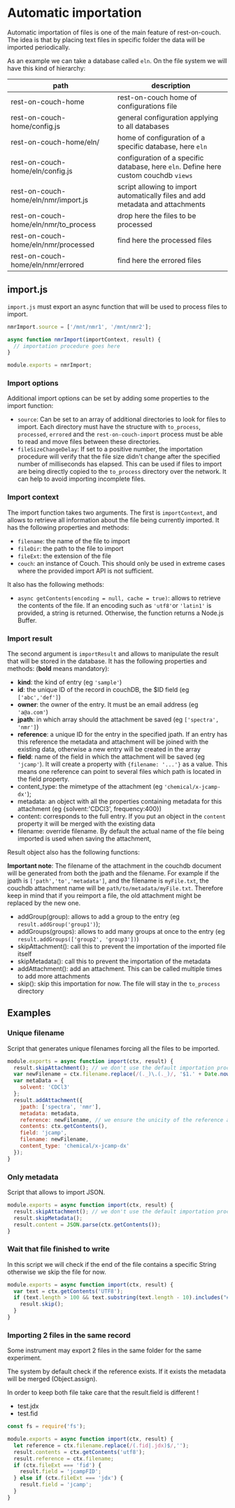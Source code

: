 # Automatic importation

Automatic importation of files is one of the main feature of rest-on-couch. The idea
is that by placing text files in specific folder the data will be imported periodically.

As an example we can take a database called `eln`. On the file system we will have this
kind of hierarchy:

| path                                  | description                                                                          |
| ------------------------------------- | ------------------------------------------------------------------------------------ |
| rest-on-couch-home                    | rest-on-couch home of configurations file                                            |
| rest-on-couch-home/config.js          | general configuration applying to all databases                                      |
| rest-on-couch-home/eln/               | home of configuration of a specific database, here `eln`                             |
| rest-on-couch-home/eln/config.js      | configuration of a specific database, here `eln`. Define here custom couchdb `views` |
| rest-on-couch-home/eln/nmr/import.js  | script allowing to import automatically files and add metadata and attachments       |
| rest-on-couch-home/eln/nmr/to_process | drop here the files to be processed                                                  |
| rest-on-couch-home/eln/nmr/processed  | find here the processed files                                                        |
| rest-on-couch-home/eln/nmr/errored    | find here the errored files                                                          |

## import.js

`import.js` must export an async function that will be used to process files to import.

```js
nmrImport.source = ['/mnt/nmr1', '/mnt/nmr2'];

async function nmrImport(importContext, result) {
  // importation procedure goes here
}

module.exports = nmrImport;
```

### Import options

Additional import options can be set by adding some properties to the import function:

- `source`: Can be set to an array of additional directories to look for files to import.
  Each directory must have the structure with `to_process`, `processed`, `errored` and the
  `rest-on-couch-import` process must be able to read and move files between these directories.
- `fileSizeChangeDelay`: If set to a positive number, the importation procedure
  will verify that the file size didn't change after the specified number of milliseconds
  has elapsed. This can be used if files to import are being directly copied to the `to_process`
  directory over the network. It can help to avoid importing incomplete files.

### Import context

The import function takes two arguments. The first is `importContext`, and allows to retrieve all information about the file being currently imported. It has the following properties and methods:

- `filename`: the name of the file to import
- `fileDir`: the path to the file to import
- `fileExt`: the extension of the file
- `couch`: an instance of Couch. This should only be used in extreme cases where the provided import API is not sufficient.

It also has the following methods:

- `async getContents(encoding = null, cache = true)`: allows to retrieve the
  contents of the file. If an encoding such as `'utf8'`or `'latin1'` is provided,
  a string is returned. Otherwise, the function returns a Node.js Buffer.

### Import result

The second argument is `importResult` and allows to manipulate the result that will be stored in the database. It has the following properties and methods: (**bold** means mandatory):

- **kind**: the kind of entry (eg `'sample'`)
- **id**: the unique ID of the record in couchDB, the $ID field (eg `['abc','def']`)
- **owner**: the owner of the entry. It must be an email address (eg `'a@a.com'`)
- **jpath**: in which array should the attachment be saved (eg `['spectra', 'nmr']`)
- **reference**: a unique ID for the entry in the specified jpath. If an entry has
  this reference the metadata and attachment will be joined with the existing data,
  otherwise a new entry will be created in the array
- **field**: name of the field in which the attachment will be saved (eg `'jcamp'`).
  It will create a property with `{filename: '...'}` as a value. This means one reference
  can point to several files which path is located in the field property.
- content_type: the mimetype of the attachment (eg `'chemical/x-jcamp-dx'`);
- metadata: an object with all the properties containing metadata for this attachment (eg {solvent:'CDCl3', frequency:400})
- content: corresponds to the full entry. If you put an object in the `content` property it will be merged with the existing
  data
- filename: override filename. By default the actual name of the file being imported is used when saving the attachment,

Result object also has the following functions:

**Important note**: The filename of the attachment in the couchdb document will be generated from both the jpath and the filename. For example if the jpath is `['path','to','metadata']`, and the filename is `myFile.txt`, the couchdb attachment name will be `path/to/metadata/myFile.txt`. Therefore keep in mind that if you reimport a file, the old attachment might be replaced by the new one.

- addGroup(group): allows to add a group to the entry (eg `result.addGroup('group1')`);
- addGroups(groups): allows to add many groups at once to the entry (eg `result.addGroups(['group2', 'group3'])`)
- skipAttachment(): call this to prevent the importation of the imported file itself
- skipMetadata(): call this to prevent the importation of the metadata
- addAttachment(): add an attachment. This can be called multiple times to add more attachments
- skip(): skip this importation for now. The file will stay in the `to_process` directory

## Examples

### Unique filename

Script that generates unique filenames forcing all the files to be imported.

```js
module.exports = async function import(ctx, result) {
  result.skipAttachment(); // we don't use the default importation procedure
  var newFilename = ctx.filename.replace(/(._)\.(._)/, '$1.' + Date.now() + '.$2');
  var metaData = {
    solvent: 'CDCl3'
  };
  result.addAttachment({
    jpath: ['spectra', 'nmr'],
    metadata: metadata,
    reference: newFilename, // we ensure the unicity of the reference as well
    contents: ctx.getContents(),
    field: 'jcamp',
    filename: newFilename,
    content_type: 'chemical/x-jcamp-dx'
  });
}
```

### Only metadata

Script that allows to import JSON.

```js
module.exports = async function import(ctx, result) {
  result.skipAttachment(); // we don't use the default importation procedure
  result.skipMetadata();
  result.content = JSON.parse(ctx.getContents());
}
```

### Wait that file finished to write

In this script we will check if the end of the file contains a specific String otherwise
we skip the file for now.

```js
module.exports = async function import(ctx, result) {
  var text = ctx.getContents('UTF8');
  if (text.length > 100 && text.substring(text.length - 10).includes("##END")) {
    result.skip();
  }
}
```

### Importing 2 files in the same record

Some instrument may export 2 files in the same folder for the same experiment.

The system by default check if the reference exists. If it exists the metadata will be
merged (Object.assign).

In order to keep both file take care that the result.field is different !

- test.jdx
- test.fid

```js
const fs = require('fs');

module.exports = async function import(ctx, result) {
  let reference = ctx.filename.replace(/(.fid|.jdx)$/,'');
  result.contents = ctx.getContents('utf8');
  result.reference = ctx.filename;
  if (ctx.fileExt === 'fid') {
    result.field = 'jcampFID';
  } else if (ctx.fileExt === 'jdx') {
    result.field = 'jcamp';
  }
}
```

